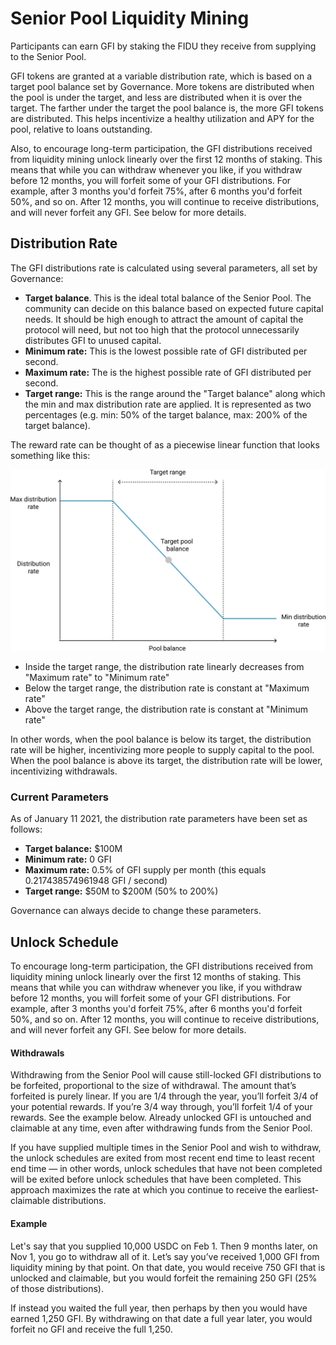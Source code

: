 # Senior Pool Liquidity Mining

Participants can earn GFI by staking the FIDU they receive from supplying to the Senior Pool.

GFI tokens are granted at a variable distribution rate, which is based on a target pool balance set by Governance. More tokens are distributed when the pool is under the target, and less are distributed when it is over the target. The farther under the target the pool balance is, the more GFI tokens are distributed. This helps incentivize a healthy utilization and APY for the pool, relative to loans outstanding.

Also, to encourage long-term participation, the GFI distributions received from liquidity mining unlock linearly over the first 12 months of staking. This means that while you can withdraw whenever you like, if you withdraw before 12 months, you will forfeit some of your GFI distributions. For example, after 3 months you'd forfeit 75%, after 6 months you'd forfeit 50%, and so on. After 12 months, you will continue to receive distributions, and will never forfeit any GFI. See below for more details.



## Distribution Rate

The GFI distributions rate is calculated using several parameters, all set by Governance:

* **Target balance**. This is the ideal total balance of the Senior Pool. The community can decide on this balance based on expected future capital needs. It should be high enough to attract the amount of capital the protocol will need, but not too high that the protocol unnecessarily distributes GFI to unused capital.
* **Minimum rate:** This is the lowest possible rate of GFI distributed per second.
* **Maximum rate:** The is the highest possible rate of GFI distributed per second.
* **Target range:** This is the range around the "Target balance" along which the min and max distribution rate are applied. It is represented as two percentages (e.g. min: 50% of the target balance, max: 200% of the target balance).

The reward rate can be thought of as a piecewise linear function that looks something like this:

![](<../.gitbook/assets/image (1).png>)

* Inside the target range, the distribution rate linearly decreases from "Maximum rate" to "Minimum rate"
* Below the target range, the distribution rate is constant at "Maximum rate"
* Above the target range, the distribution rate is constant at "Minimum rate"

In other words, when the pool balance is below its target, the distribution rate will be higher, incentivizing more people to supply capital to the pool. When the pool balance is above its target, the distribution rate will be lower, incentivizing withdrawals.

### Current Parameters

As of January 11 2021, the distribution rate parameters have been set as follows:

* **Target balance:** $100M
* **Minimum rate:** 0 GFI
* **Maximum rate:** 0.5% of GFI supply per month (this equals 0.217438574961948 GFI / second)
* **Target range:** $50M to $200M (50% to 200%)

Governance can always decide to change these parameters.



## Unlock Schedule

To encourage long-term participation, the GFI distributions received from liquidity mining unlock linearly over the first 12 months of staking. This means that while you can withdraw whenever you like, if you withdraw before 12 months, you will forfeit some of your GFI distributions. For example, after 3 months you'd forfeit 75%, after 6 months you'd forfeit 50%, and so on. After 12 months, you will continue to receive distributions, and will never forfeit any GFI. See below for more details.

#### **Withdrawals**

Withdrawing from the Senior Pool will cause still-locked GFI distributions to be forfeited, proportional to the size of withdrawal. The amount that’s forfeited is purely linear. If you are 1/4 through the year, you’ll forfeit 3/4 of your potential rewards. If you’re 3/4 way through, you’ll forfeit 1/4 of your rewards. See the example below. Already unlocked GFI is untouched and claimable at any time, even after withdrawing funds from the Senior Pool.

If you have supplied multiple times in the Senior Pool and wish to withdraw, the unlock schedules are exited from most recent end time to least recent end time — in other words, unlock schedules that have not been completed will be exited before unlock schedules that have been completed. This approach maximizes the rate at which you continue to receive the earliest-claimable distributions.

#### **Example**

Let's say that you supplied 10,000 USDC on Feb 1. Then 9 months later, on Nov 1, you go to withdraw all of it. Let’s say you’ve received 1,000 GFI from liquidity mining by that point. On that date, you would receive 750 GFI that is unlocked and claimable, but you would forfeit the remaining 250 GFI (25% of those distributions).

If instead you waited the full year, then perhaps by then you would have earned 1,250 GFI. By withdrawing on that date a full year later, you would forfeit no GFI and receive the full 1,250.

